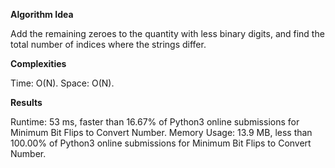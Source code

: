 **Algorithm Idea**

Add the remaining zeroes to the quantity with less binary 
digits, and find the total number of indices where the 
strings differ. 

**Complexities**

Time: O(N). 
Space: O(N). 

**Results** 

Runtime: 53 ms, faster than 16.67% of Python3 online submissions for Minimum Bit Flips to Convert Number.
Memory Usage: 13.9 MB, less than 100.00% of Python3 online submissions for Minimum Bit Flips to Convert Number.
